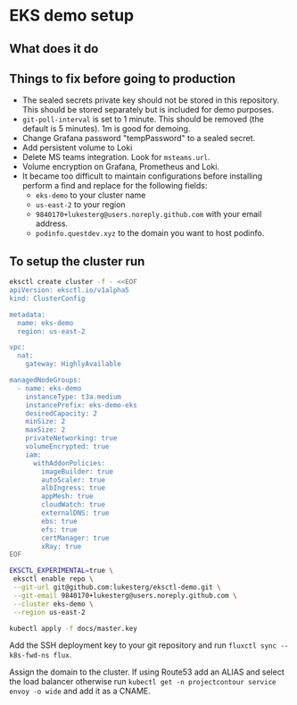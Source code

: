 # EKS demo setup

## What does it do

## Things to fix before going to production

- The sealed secrets private key should not be stored in this repository. This should be stored separately but is included for demo purposes.
- `git-poll-interval` is set to 1 minute. This should be removed (the default is 5 minutes). 1m is good for demoing.
- Change Grafana password "tempPassword" to a sealed secret.
- Add persistent volume to Loki
- Delete MS teams integration. Look for `msteams.url`.
- Volume encryption on Grafana, Prometheus and Loki.
- It became too difficult to maintain configurations before installing perform a find and replace for the following fields:
  - `eks-demo` to your cluster name
  - `us-east-2` to your region
  - `9840170+lukesterg@users.noreply.github.com` with your email address.
  - `podinfo.questdev.xyz` to the domain you want to host podinfo.

## To setup the cluster run

```bash
eksctl create cluster -f - <<EOF
apiVersion: eksctl.io/v1alpha5
kind: ClusterConfig

metadata:
  name: eks-demo
  region: us-east-2

vpc:
  nat:
    gateway: HighlyAvailable

managedNodeGroups:
  - name: eks-demo
    instanceType: t3a.medium
    instancePrefix: eks-demo-eks
    desiredCapacity: 2
    minSize: 2
    maxSize: 2
    privateNetworking: true
    volumeEncrypted: true
    iam:
      withAddonPolicies:
        imageBuilder: true
        autoScaler: true
        albIngress: true
        appMesh: true
        cloudWatch: true
        externalDNS: true
        ebs: true
        efs: true
        certManager: true
        xRay: true
EOF

EKSCTL_EXPERIMENTAL=true \
 eksctl enable repo \
 --git-url git@github.com:lukesterg/eksctl-demo.git \
 --git-email 9840170+lukesterg@users.noreply.github.com \
 --cluster eks-demo \
 --region us-east-2

kubectl apply -f docs/master.key
```

Add the SSH deployment key to your git repository and run `fluxctl sync --k8s-fwd-ns flux`.

Assign the domain to the cluster. If using Route53 add an ALIAS and select the load balancer otherwise run `kubectl get -n projectcontour service envoy -o wide` and add it as a CNAME.
